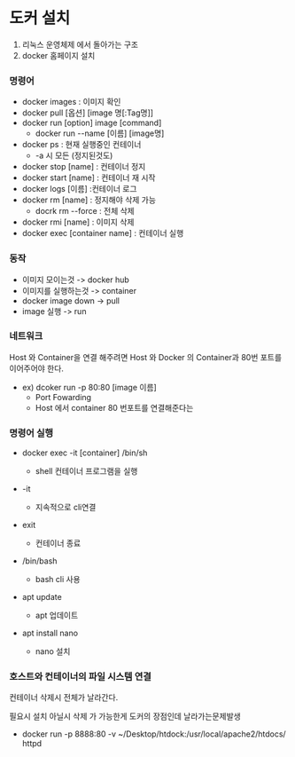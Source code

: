 # 도커 설치

1. 리눅스 운영체제 에서 돌아가는 구조
2. docker 홈페이지 설치

### 명령어

* docker images : 이미지 확인
* docker pull  [옵션] [image 명[:Tag명]]
* docker run [option] image [command]
  * docker run --name [이름] [image명]
* docker ps : 현재 실행중인 컨테이너
  * -a 시 모든 (정지된것도)
* docker stop [name] : 컨테이너 정지
* docker start [name] : 컨테이너 재 시작
* docker logs [이름] :컨테이너 로그
* docker rm [name] : 정지해야 삭제 가능
  * docrk rm --force : 전체 삭제
* docker rmi [name] : 이미지 삭제
* docker exec [container name] : 컨테이너 실행

### 동작

* 이미지 모이는것 -> docker hub
* 이미지를 실행하는것 -> container
* docker image down -> pull
* image 실행 -> run

### 네트워크

Host 와 Container을 연결 해주려면 Host 와 Docker 의 Container과 80번 포트를 이어주어야 한다.

* ex) dcoker run -p 80:80 [image 이름]
  * Port Fowarding
  * Host 에서 container 80 번포트를 연결해준다는

### 명령어 실행

* docker exec -it [container] /bin/sh

  * shell 컨테이너 프로그램을 실행
* -it

  * 지속적으로 cli연결
* exit

  * 컨테이너 종료
* /bin/bash

  * bash cli 사용
* apt update

  * apt 업데이트
* apt install nano

  * nano 설치

### 호스트와 컨테이너의 파일 시스템 연결

컨테이너 삭제시 전체가 날라간다. 

필요시 설치 아닐시 삭제 가 가능한게 도커의 장점인데 날라가는문제발생

* docker run -p 8888:80 -v ~/Desktop/htdock:/usr/local/apache2/htdocs/ httpd
